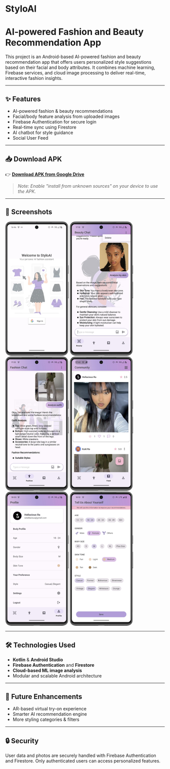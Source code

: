 # StyloAI
# AI-powered Fashion and Beauty Recommendation App

This project is an Android-based AI-powered fashion and beauty recommendation app that offers users personalized style suggestions based on their facial and body attributes. It combines machine learning, Firebase services, and cloud image processing to deliver real-time, interactive fashion insights.

---


## ✨ Features

- AI-powered fashion & beauty recommendations
- Facial/body feature analysis from uploaded images
- Firebase Authentication for secure login
- Real-time sync using Firestore
- AI chatbot for style guidance
- Social User Feed 

---

## 📥 Download APK

👉 **[Download APK from Google Drive](https://drive.google.com/drive/folders/17SWoELcmwZsusnbUQmJeXXR1gVsw2svr)**  
> *Note: Enable "install from unknown sources" on your device to use the APK.*

---

## 📸 Screenshots

<img src="./screenshots/Picture.png" width="200"/> <img src="./screenshots/Picture2.png" width="200"/> 
<img src="./screenshots/Picture3.png" width="200"/> 
<img src="./screenshots/Picture4.png" width="200"/> 
<img src="./screenshots/Picture5.png" width="200"/> 
<img src="./screenshots/Picture6.png" width="200"/> 

---

## 🛠️ Technologies Used

- **Kotlin** & **Android Studio**
- **Firebase Authentication** and **Firestore**
- **Cloud-based ML image analysis**
- Modular and scalable Android architecture

---

## 🚀 Future Enhancements

- AR-based virtual try-on experience
- Smarter AI recommendation engine
- More styling categories & filters

---

## 🔒 Security

User data and photos are securely handled with Firebase Authentication and Firestore. Only authenticated users can access personalized features.

